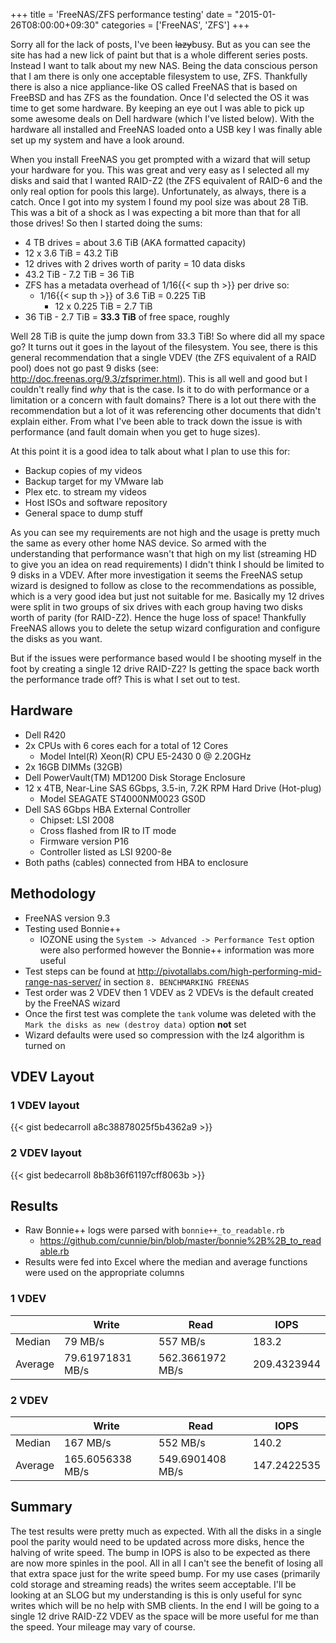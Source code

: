 +++
title = 'FreeNAS/ZFS performance testing'
date = "2015-01-26T08:00:00+09:30"
categories = ['FreeNAS', 'ZFS']
+++

Sorry all for the lack of posts, I've been ~~lazy~~busy. But as you can see
the site has had a new lick of paint but that is a whole different series
posts. Instead I want to talk about my new NAS. Being the data conscious
person that I am there is only one acceptable filesystem to use, ZFS.
Thankfully there is also a nice appliance-like OS called FreeNAS that is
based on FreeBSD and has ZFS as the foundation. Once I'd selected the OS
it was time to get some hardware. By keeping an eye out I was able to pick
up some awesome deals on Dell hardware (which I've listed below). With the
hardware all installed and FreeNAS loaded onto a USB key I was finally able
set up my system and have a look around.

When you install FreeNAS you get prompted with a wizard that will setup your
hardware for you. This was great and very easy as I selected all my disks
and said that I wanted RAID-Z2 (the ZFS equivalent of RAID-6 and the only
real option for pools this large). Unfortunately, as always, there is a
catch. Once I got into my system I found my pool size was about 28 TiB.
This was a bit of a shock as I was expecting a bit more than that for all
those drives! So then I started doing the sums:

* 4 TB drives = about 3.6 TiB (AKA formatted capacity)
* 12 x 3.6 TiB = 43.2 TiB
* 12 drives with 2 drives worth of parity = 10 data disks
* 43.2 TiB - 7.2 TiB = 36 TiB
* ZFS has a metadata overhead of 1/16{{< sup th >}} per drive so:
  * 1/16{{< sup th >}} of 3.6 TiB = 0.225 TiB
    * 12 x 0.225 TiB = 2.7 TiB
* 36 TiB - 2.7 TiB = **33.3 TiB** of free space, roughly

Well 28 TiB is quite the jump down from 33.3 TiB! So where did all my space
go? It turns out it goes in the layout of the filesystem. You see, there is
this general recommendation that a single VDEV (the ZFS equivalent of a
RAID pool) does not go past 9 disks (see:
<http://doc.freenas.org/9.3/zfsprimer.html>). This is all well and good but I
couldn't really find *why* that is the case. Is it to do with performance
or a limitation or a concern with fault domains? There is a lot out there
with the recommendation but a lot of it was referencing other documents
that didn't explain either. From what I've been able to track down the
issue is with performance (and fault domain when you get to huge sizes).

At this point it is a good idea to talk about what I plan to use this for:

* Backup copies of my videos
* Backup target for my VMware lab
* Plex etc. to stream my videos
* Host ISOs and software repository
* General space to dump stuff

As you can see my requirements are not high and the usage is pretty much
the same as every other home NAS device. So armed with the understanding
that performance wasn't that high on my list (streaming HD to give you an
idea on read requirements) I didn't think I should be limited to 9 disks
in a VDEV. After more investigation it seems the FreeNAS setup wizard is
designed to follow as close to the recommendations as possible, which is a
very good idea but just not suitable for me. Basically my 12 drives were
split in two groups of six drives with each group having two disks worth of
parity (for RAID-Z2). Hence the huge loss of space! Thankfully FreeNAS
allows you to delete the setup wizard configuration and configure the disks
as you want.

But if the issues were performance based would I be shooting myself in the
foot by creating a single 12 drive RAID-Z2? Is getting the space back worth
the performance trade off? This is what I set out to test.

## Hardware

* Dell R420
* 2x CPUs with 6 cores each for a total of 12 Cores
  * Model Intel(R) Xeon(R) CPU E5-2430 0 @ 2.20GHz
* 2x 16GB DIMMs (32GB)
* Dell PowerVault(TM) MD1200 Disk Storage Enclosure
* 12 x 4TB, Near-Line SAS 6Gbps, 3.5-in, 7.2K RPM Hard Drive (Hot-plug)
  * Model SEAGATE ST4000NM0023 GS0D
* Dell SAS 6Gbps HBA External Controller
  * Chipset: LSI 2008
  * Cross flashed from IR to IT mode
  * Firmware version P16
  * Controller listed as LSI 9200-8e
* Both paths (cables) connected from HBA to enclosure

## Methodology

* FreeNAS version 9.3
* Testing used Bonnie++
  * IOZONE using the `System -> Advanced -> Performance Test` option
        were also performed however the Bonnie++ information was more useful
* Test steps can be found at
    <http://pivotallabs.com/high-performing-mid-range-nas-server/> in section
    `8. BENCHMARKING FREENAS`
* Test order was 2 VDEV then 1 VDEV as 2 VDEVs is the default created by
    the FreeNAS wizard
* Once the first test was complete the `tank` volume was deleted with the
    `Mark the disks as new (destroy data)` option **not** set
* Wizard defaults were used so compression with the lz4 algorithm is
    turned on

## VDEV Layout

### 1 VDEV layout

{{< gist bedecarroll a8c38878025f5b4362a9 >}}

### 2 VDEV layout

{{< gist bedecarroll 8b8b36f61197cff8063b >}}

## Results

* Raw Bonnie++ logs were parsed with `bonnie++_to_readable.rb`
  * <https://github.com/cunnie/bin/blob/master/bonnie%2B%2B_to_readable.rb>
* Results were fed into Excel where the median and average functions were
    used on the appropriate columns

### 1 VDEV

|         | Write            | Read             | IOPS        |
|---------|------------------|------------------|-------------|
| Median  | 79 MB/s          | 557 MB/s         | 183.2       |
| Average | 79.61971831 MB/s | 562.3661972 MB/s | 209.4323944 |

### 2 VDEV

|         | Write            | Read             | IOPS        |
|---------|------------------|------------------|-------------|
| Median  | 167 MB/s         | 552 MB/s         | 140.2       |
| Average | 165.6056338 MB/s | 549.6901408 MB/s | 147.2422535 |

## Summary

The test results were pretty much as expected. With all the disks in a
single pool the parity would need to be updated across more disks, hence
the halving of write speed. The bump in IOPS is also to be expected as
there are now more spinles in the pool. All in all I can't see the benefit
of losing all that extra space just for the write speed bump. For my use
cases (primarily cold storage and streaming reads) the writes seem
acceptable. I'll be looking at an SLOG but my understanding is this is only
useful for sync writes which will be no help with SMB clients. In the end I
will be going to a single 12 drive RAID-Z2 VDEV as the space will be more
useful for me than the speed. Your mileage may vary of course.
